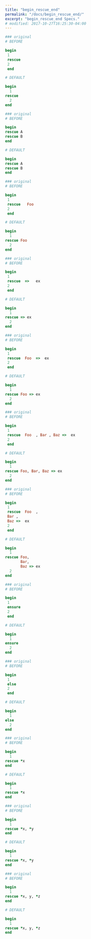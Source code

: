 ```yaml
---
title: "begin_rescue_end"
permalink: "/docs/begin_rescue_end/"
excerpt: "begin_rescue_end Specs."
# modified: 2017-10-27T16:25:30-04:00
---
```

```ruby
### original
# BEFORE

begin 
 1 
 rescue 
 2 
 end

```
```ruby
# DEFAULT

begin
  1
rescue
  2
end

```
```ruby
### original
# BEFORE

begin
rescue A
rescue B
end

```
```ruby
# DEFAULT

begin
rescue A
rescue B
end

```
```ruby
### original
# BEFORE

begin 
 1 
 rescue   Foo 
 2 
 end

```
```ruby
# DEFAULT

begin
  1
rescue Foo
  2
end

```
```ruby
### original
# BEFORE

begin 
 1 
 rescue  =>   ex  
 2 
 end

```
```ruby
# DEFAULT

begin
  1
rescue => ex
  2
end

```
```ruby
### original
# BEFORE

begin 
 1 
 rescue  Foo  =>  ex 
 2 
 end

```
```ruby
# DEFAULT

begin
  1
rescue Foo => ex
  2
end

```
```ruby
### original
# BEFORE

begin 
 1 
 rescue  Foo  , Bar , Baz =>  ex 
 2 
 end

```
```ruby
# DEFAULT

begin
  1
rescue Foo, Bar, Baz => ex
  2
end

```
```ruby
### original
# BEFORE

begin 
 1 
 rescue  Foo  , 
 Bar , 
 Baz =>  ex 
 2 
 end

```
```ruby
# DEFAULT

begin
  1
rescue Foo,
       Bar,
       Baz => ex
  2
end

```
```ruby
### original
# BEFORE

begin 
 1 
 ensure 
 2 
 end

```
```ruby
# DEFAULT

begin
  1
ensure
  2
end

```
```ruby
### original
# BEFORE

begin 
 1 
 else 
 2 
 end

```
```ruby
# DEFAULT

begin
  1
else
  2
end

```
```ruby
### original
# BEFORE

begin
  1
rescue *x
end

```
```ruby
# DEFAULT

begin
  1
rescue *x
end

```
```ruby
### original
# BEFORE

begin
  1
rescue *x, *y
end

```
```ruby
# DEFAULT

begin
  1
rescue *x, *y
end

```
```ruby
### original
# BEFORE

begin
  1
rescue *x, y, *z
end

```
```ruby
# DEFAULT

begin
  1
rescue *x, y, *z
end
```
